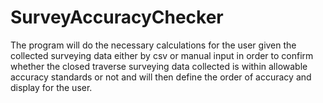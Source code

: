 # SurveyAccuracyChecker
The program will do the necessary calculations for the user given the collected surveying data either by csv or manual input in order to confirm whether the closed traverse surveying data collected is within allowable accuracy standards or not and will then define the order of accuracy and display for the user. 
